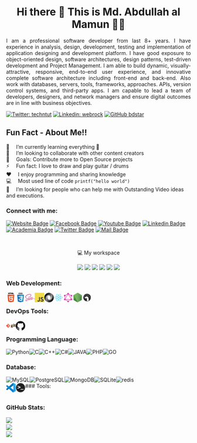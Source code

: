 <!--
### Hi, This is Md. Abdullah al Mamun 👋
**bdstar/bdstar** is a ✨ _special_ ✨ repository because its `README.md` (this file) appears on your GitHub profile.

Here are some ideas to get you started:

- 🔭 I’m currently working on ...
- 🌱 I’m currently learning ...
- 👯 I’m looking to collaborate on ...
- 🤔 I’m looking for help with ...
- 💬 Ask me about ...
- 📫 How to reach me: ...
- 😄 Pronouns: ...
- ⚡ Fun fact: ...

<p align="center">
    <a href="https://github.com/bdstar/github-readme-stats/actions">
      <img alt="Tests Passing" src="https://github.com/bdstar/github-readme-stats/workflows/Test/badge.svg" />
    </a>
    <a href="https://codecov.io/gh/bdstar/github-readme-stats">
      <img src="https://codecov.io/gh/bdstar/github-readme-stats/branch/master/graph/badge.svg" />
    </a>
    <a href="https://github.com/bdstar/github-readme-stats/issues">
      <img alt="Issues" src="https://img.shields.io/github/issues/bdstar/github-readme-stats?color=0088ff" />
    </a>
    <a href="https://github.com/bdstar/github-readme-stats/pulls">
      <img alt="GitHub pull requests" src="https://img.shields.io/github/issues-pr/bdstar/github-readme-stats?color=0088ff" />
    </a>
</p>
-->
<h1 align='center'>
  Hi there 👋 This is Md. Abdullah al Mamun 👨‍💻
</h1>


<p align="justify">
I am a professional software developer from last 8+ years. I have experience in analysis, design, development, testing and implementation of application designing and development platform. I have good exposure to object-oriented design, software architectures, design patterns, test-driven development and Project Management. I am able to build dynamic, visually-attractive, responsive, end-to-end user experience, and innovative complete software architecture including front-end and back-end. Also work with databases, servers, tools, frameworks, approaches. APIs, version control systems, and third-party apps. I am capable to lead a team of developers, designers, and network managers and ensure digital outcomes are in line with business objectives.
</p>

[![Twitter: techntut](https://img.shields.io/twitter/follow/techntut?style=social)](https://twitter.com/techntut)
[![Linkedin: webrock](https://img.shields.io/badge/-webrock-blue?style=flat-square&logo=Linkedin&logoColor=white&link=https://www.linkedin.com/in/webrock/)](https://www.linkedin.com/in/webrock/)
[![GitHub bdstar](https://img.shields.io/github/followers/bdstar?label=follow&style=social)](https://github.com/bdstar)

## Fun Fact - About Me!!

🌱 &emsp;I’m currently learning everything 🤣<br/>
👯 &emsp;I’m looking to collaborate with other content creators<br/>
🥅 &emsp;Goals: Contribute more to Open Source projects<br/>
⚡ &emsp;Fun fact: I love to draw and play guitar / drums<br/>
:hearts: &emsp;I enjoy programming and sharing knowledge <br/>
:computer: &emsp;Most used line of code `printf("hello world")` <br/>
🤔 &emsp;I’m looking for people who can help me with Outstanding Video ideas and executions.<br/>

### Connect with me:
[![Website Badge](https://img.shields.io/badge/website-000000?style=for-the-badge&logo=About.me&logoColor=white)](http://techntuts.com/) 
[![Facebook Badge](https://img.shields.io/badge/Facebook-1877F2?style=for-the-badge&logo=facebook&logoColor=white)](https://www.facebook.com/TechnTuts/) 
[![Youtube Badge](https://img.shields.io/badge/YouTube-FF0000?style=for-the-badge&logo=youtube&logoColor=white)](https://youtube.com/techntuts) 
[![Linkedin Badge](https://img.shields.io/badge/LinkedIn-0077B5?style=for-the-badge&logo=linkedin&logoColor=white)](https://www.linkedin.com/in/webrock/) 
[![Academia Badge](https://img.shields.io/badge/Academia-fff?style=for-the-badge&logo=academia&logoColor=black)](https://ruet.academia.edu/OptimusPrime) 
[![Twitter Badge](https://img.shields.io/badge/Twitter-1DA1F2?style=for-the-badge&logo=twitter&logoColor=white)](https://twitter.com/MdAbdul04825189) 
[![Mail Badge](https://img.shields.io/badge/Gmail-D14836?style=for-the-badge&logo=gmail&logoColor=white)](mailto:mamunbd.ruet@gmail.com)


<br />

<p align='center'>
  💻 My workspace<br/><br/>
  <img src="https://img.shields.io/badge/Linux-FCC624?style=for-the-badge&logo=linux&logoColor=black">
  <img src="https://img.shields.io/badge/windows-%230078D6.svg?&style=for-the-badge&logo=windows&logoColor=white" />
  <img src="https://img.shields.io/badge/Intel-Core_i7_10th-0071C5?style=for-the-badge&logo=intel&logoColor=white" />
  <img src="https://img.shields.io/badge/asus-laptop-000000?style=for-the-badge&logo=asus&logoColor=white">
  <img src="https://img.shields.io/badge/RAM-16GB-%230071C5.svg?&style=for-the-badge&logoColor=white" />
  <img src="https://img.shields.io/badge/nvidia-gtx%201650-%2376B900.svg?&style=for-the-badge&logo=nvidia&logoColor=white" />
</p>

### Web Development:
<img align="left" alt="HTML5" width="26px" src="https://raw.githubusercontent.com/github/explore/80688e429a7d4ef2fca1e82350fe8e3517d3494d/topics/html/html.png" />
<img align="left" alt="CSS3" width="26px" src="https://raw.githubusercontent.com/github/explore/80688e429a7d4ef2fca1e82350fe8e3517d3494d/topics/css/css.png" />
<img align="left" alt="Sass" width="26px" src="https://raw.githubusercontent.com/github/explore/80688e429a7d4ef2fca1e82350fe8e3517d3494d/topics/sass/sass.png" />
<img align="left" alt="JavaScript" width="26px" src="https://raw.githubusercontent.com/github/explore/80688e429a7d4ef2fca1e82350fe8e3517d3494d/topics/javascript/javascript.png" />
<img align="left" alt="JSON" width="26px" src="https://raw.githubusercontent.com/github/explore/80688e429a7d4ef2fca1e82350fe8e3517d3494d/topics/json/json.png" />
<img align="left" alt="React" width="26px" src="https://raw.githubusercontent.com/github/explore/80688e429a7d4ef2fca1e82350fe8e3517d3494d/topics/react/react.png" />
<img align="left" alt="GraphQL" width="26px" src="https://raw.githubusercontent.com/github/explore/80688e429a7d4ef2fca1e82350fe8e3517d3494d/topics/graphql/graphql.png" />
<img align="left" alt="Node.js" width="26px" src="https://raw.githubusercontent.com/github/explore/80688e429a7d4ef2fca1e82350fe8e3517d3494d/topics/nodejs/nodejs.png" />
<img align="left" alt="Deno" width="26px" src="https://raw.githubusercontent.com/github/explore/361e2821e2dea67711cde99c9c40ed357061cf27/topics/deno/deno.png" />

<br/>
<h3>DevOps Tools:</h3>
<img align="left" alt="Git" width="26px" src="https://raw.githubusercontent.com/github/explore/80688e429a7d4ef2fca1e82350fe8e3517d3494d/topics/git/git.png" />
<img align="left" alt="GitHub" width="26px" src="https://raw.githubusercontent.com/github/explore/78df643247d429f6cc873026c0622819ad797942/topics/github/github.png" />
<br/>

<h3>Programming Language:</h3>
<img align="left" alt="Python" src="https://img.shields.io/badge/Python-3776AB?style=for-the-badge&logo=python&logoColor=white" />
<img align="left" alt="C" src="https://img.shields.io/badge/C-00599C?style=for-the-badge&logo=c&logoColor=white" />
<img align="left" alt="C++" src="https://img.shields.io/badge/C%2B%2B-00599C?style=for-the-badge&logo=c%2B%2B&logoColor=white" />
<img align="left" alt="C#" src="https://img.shields.io/badge/C%23-239120?style=for-the-badge&logo=c-sharp&logoColor=white" />
<img align="left" alt="JAVA" src="https://img.shields.io/badge/Java-ED8B00?style=for-the-badge&logo=java&logoColor=white" />
<img align="left" alt="PHP" src="https://img.shields.io/badge/PHP-777BB4?style=for-the-badge&logo=php&logoColor=white" />
<img align="left" alt="GO" src="https://img.shields.io/badge/Go-00ADD8?style=for-the-badge&logo=go&logoColor=white" />
<br>

<h3>Database:</h3>
<img align="left" alt="MySQL" src="https://img.shields.io/badge/MySQL-00000F?style=for-the-badge&logo=mysql&logoColor=white" />
<img align="left" alt="PostgreSQL" src="https://img.shields.io/badge/PostgreSQL-316192?style=for-the-badge&logo=postgresql&logoColor=white" />
<img align="left" alt="MongoDB" src="https://img.shields.io/badge/MongoDB-4EA94B?style=for-the-badge&logo=mongodb&logoColor=white" />
<img align="left" alt="SQLite" src="https://img.shields.io/badge/SQLite-07405E?style=for-the-badge&logo=sqlite&logoColor=white" />
<img align="left" alt="redis" src="https://img.shields.io/badge/redis-%23DD0031.svg?&style=for-the-badge&logo=redis&logoColor=white" />


<br/>
### Tools:
<img align="left" alt="Visual Studio Code" width="26px" src="https://raw.githubusercontent.com/github/explore/80688e429a7d4ef2fca1e82350fe8e3517d3494d/topics/visual-studio-code/visual-studio-code.png" />
<img align="left" alt="Terminal" width="26px" src="https://raw.githubusercontent.com/github/explore/80688e429a7d4ef2fca1e82350fe8e3517d3494d/topics/terminal/terminal.png" />


<br />
<br />

### GitHub Stats:
<img width='500' src="https://github-readme-stats.vercel.app/api?username=bdstar" />
<br />
<img width='400' src="https://github-readme-stats.vercel.app/api/top-langs/?username=bdstar" />
<br />
<img width='500' src="https://github-readme-streak-stats.herokuapp.com/?user=bdstar" />
